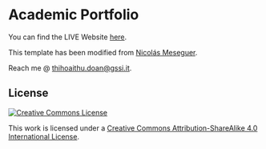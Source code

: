 Academic Portfolio
=====================================

You can find the LIVE Website [here](https://doanthihoaithu.github.io).

This template has been modified from [Nicolás Meseguer](https://github.com/NicolasMeseguer/nicolasmeseguer.github.io.git).

Reach me @ [thihoaithu.doan@gssi.it](mailto:thihoaithu.doan@gssi.it).

License
-------

[![Creative Commons License](https://i.creativecommons.org/l/by-sa/4.0/88x31.png)](http://creativecommons.org/licenses/by-sa/4.0/)

This work is licensed under a [Creative Commons Attribution-ShareAlike 4.0 International License](http://creativecommons.org/licenses/by-sa/4.0/).